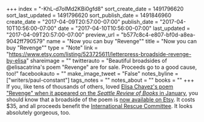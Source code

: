 +++
index = "-KhL-d7oIMd2KBi0gfd8"
sort_create_date = 1491796620
sort_last_updated = 1491796620
sort_publish_date = 1491846960
create_date = "2017-04-09T20:57:00-07:00"
publish_date = "2017-04-10T10:56:00-07:00"
date = "2017-04-10T10:56:00-07:00"
last_updated = "2017-04-09T20:57:00-07:00"
preview_url = "b577c8c4-e807-bf0d-a8ea-9042ff790579"
name = "Now you can buy \"Revenge\""
title = "Now you can buy \"Revenge\""
type = "Note"
link = "https://www.etsy.com/listing/523725611/letterpress-broadside-revenge-by-elisa"
shareimage = ""
twitterauto = "Beautiful broadsides of @elisacatrina's poem \"Revenge\" are for sale. Proceeds go to a good cause, too!"
facebookauto = ""
make_image_tweet = "False"
notes_byline = ["writers/paul-constant"]
tags_notes = ""
notes_about = ""
books = ""
+++
If you, like tens of thousands of others, loved [Elisa Chavez's poem "Revenge" when it appeared on the *Seattle Review of Books* in January](http://www.seattlereviewofbooks.com/notes/2017/01/03/revenge/), you should know that a broadside of the poem is [now available on Etsy](https://www.etsy.com/listing/523725611/letterpress-broadside-revenge-by-elisa). It costs $35, and all proceeds benefit the [International Rescue Committee](https://www.rescue.org/). It looks absolutely gorgeous, too.